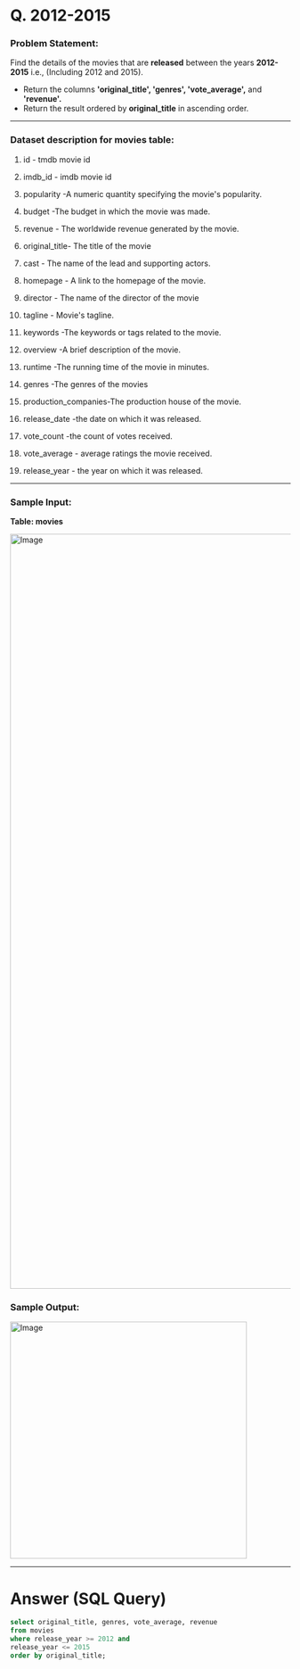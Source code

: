# Q. 2012-2015

### Problem Statement:

Find the details of the movies that are **released** between the years **2012-2015** i.e., (Including 2012 and 2015).

  - Return the columns **'original_title', 'genres', 'vote_average',** and **'revenue'.**
  - Return the result ordered by **original_title** in ascending order.

---

### Dataset description for movies table:

  1) id - tmdb movie id

  2) imdb_id - imdb movie id

  3) popularity -A numeric quantity specifying the movie's popularity.

  4) budget -The budget in which the movie was made.

  5) revenue - The worldwide revenue generated by the movie.

  6) original_title- The title of the movie

  7) cast - The name of the lead and supporting actors.

  8) homepage - A link to the homepage of the movie.

  9) director - The name of the director of the movie

  10) tagline - Movie's tagline.

  11) keywords -The keywords or tags related to the movie.

  12) overview -A brief description of the movie.

  13) runtime -The running time of the movie in minutes.

  14) genres -The genres of the movies

  15) production_companies-The production house of the movie.

  16) release_date -the date on which it was released.

  17) vote_count -the count of votes received.

  18) vote_average - average ratings the movie received.

  19) release_year - the year on which it was released.

---

### Sample Input:

**Table: movies**

<img width="1354" alt="Image" src="https://github.com/user-attachments/assets/3a371b69-4ab8-4089-b5af-d86c08a57c4b" />


### Sample Output:

<img width="425" alt="Image" src="https://github.com/user-attachments/assets/a8e6e25d-b207-46ae-a702-0d80ca26991a" />

---

# Answer (SQL Query)

```sql
select original_title, genres, vote_average, revenue 
from movies 
where release_year >= 2012 and 
release_year <= 2015
order by original_title;
